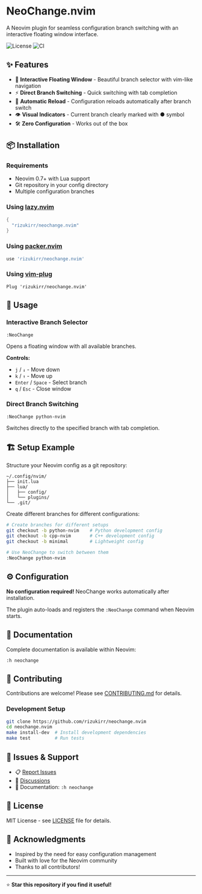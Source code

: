 # NeoChange.nvim

A Neovim plugin for seamless configuration branch switching with an interactive floating window interface.

![License](https://img.shields.io/github/license/rizukirr/neochange.nvim)
![CI](https://github.com/rizukirr/neochange.nvim/workflows/CI/badge.svg)

## ✨ Features

- 🎨 **Interactive Floating Window** - Beautiful branch selector with vim-like navigation
- ⚡ **Direct Branch Switching** - Quick switching with tab completion  
- 🔄 **Automatic Reload** - Configuration reloads automatically after branch switch
- 👁️ **Visual Indicators** - Current branch clearly marked with ● symbol
- 🛠️ **Zero Configuration** - Works out of the box

## 📦 Installation

### Requirements

- Neovim 0.7+ with Lua support
- Git repository in your config directory
- Multiple configuration branches

### Using [lazy.nvim](https://github.com/folke/lazy.nvim)

```lua
{
  "rizukirr/neochange.nvim"
}
```

### Using [packer.nvim](https://github.com/wbthomason/packer.nvim)

```lua
use 'rizukirr/neochange.nvim'
```

### Using [vim-plug](https://github.com/junegunn/vim-plug)

```vim
Plug 'rizukirr/neochange.nvim'
```

## 🎯 Usage

### Interactive Branch Selector
```vim
:NeoChange
```
Opens a floating window with all available branches.

**Controls:**
- `j` / `↓` - Move down
- `k` / `↑` - Move up  
- `Enter` / `Space` - Select branch
- `q` / `Esc` - Close window

### Direct Branch Switching
```vim
:NeoChange python-nvim
```
Switches directly to the specified branch with tab completion.

## 🏗️ Setup Example

Structure your Neovim config as a git repository:

```
~/.config/nvim/
├── init.lua
├── lua/
│   ├── config/
│   └── plugins/
└── .git/
```

Create different branches for different configurations:

```bash
# Create branches for different setups
git checkout -b python-nvim    # Python development config
git checkout -b cpp-nvim       # C++ development config  
git checkout -b minimal        # Lightweight config

# Use NeoChange to switch between them
:NeoChange python-nvim
```

## ⚙️ Configuration

**No configuration required!** NeoChange works automatically after installation.

The plugin auto-loads and registers the `:NeoChange` command when Neovim starts.

## 📖 Documentation

Complete documentation is available within Neovim:

```vim
:h neochange
```

## 🤝 Contributing

Contributions are welcome! Please see [CONTRIBUTING.md](CONTRIBUTING.md) for details.

### Development Setup

```bash
git clone https://github.com/rizukirr/neochange.nvim
cd neochange.nvim
make install-dev  # Install development dependencies
make test         # Run tests
```

## 🐛 Issues & Support

- 📋 [Report Issues](https://github.com/rizukirr/neochange.nvim/issues)
- 💬 [Discussions](https://github.com/rizukirr/neochange.nvim/discussions)
- 📖 Documentation: `:h neochange`

## 📜 License

MIT License - see [LICENSE](LICENSE) file for details.

## 🙏 Acknowledgments

- Inspired by the need for easy configuration management
- Built with love for the Neovim community
- Thanks to all contributors!

---

⭐ **Star this repository if you find it useful!**
